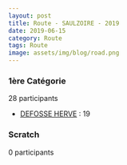 ```yaml
---
layout: post
title: Route - SAULZOIRE - 2019
date: 2019-06-15
category: Route
tags: Route
image: assets/img/blog/road.png
---
```


### 1ère Catégorie
28 participants
- [DEFOSSE HERVE](https://teamspecializedlille.cc/coureurs/defosseherve) : 19

### Scratch
0 participants
